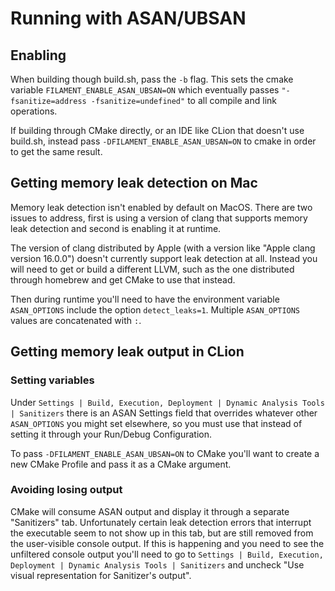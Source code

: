 # Running with ASAN/UBSAN

## Enabling

When building though build.sh, pass the `-b` flag. This sets the cmake variable
`FILAMENT_ENABLE_ASAN_UBSAN=ON` which eventually passes `"-fsanitize=address -fsanitize=undefined"`
to all compile and link operations.

If building through CMake directly, or an IDE like CLion that doesn't use build.sh, instead pass
`-DFILAMENT_ENABLE_ASAN_UBSAN=ON` to cmake in order to get the same result.

## Getting memory leak detection on Mac

Memory leak detection isn't enabled by default on MacOS. There are two issues to address, first is
using a version of clang that supports memory leak detection and second is enabling it at runtime.

The version of clang distributed by Apple (with a version like "Apple clang version 16.0.0") doesn't
currently support leak detection at all. Instead you will need to get or build a different LLVM,
such as the one distributed through homebrew and get CMake to use that instead.

Then during runtime you'll need to have the environment variable `ASAN_OPTIONS` include the option
`detect_leaks=1`. Multiple `ASAN_OPTIONS` values are concatenated with `:`.

## Getting memory leak output in CLion

### Setting variables

Under `Settings | Build, Execution, Deployment | Dynamic Analysis Tools | Sanitizers` there is an
ASAN Settings field that overrides whatever other `ASAN_OPTIONS` you might set elsewhere, so you
must use that instead of setting it through your Run/Debug Configuration.

To pass `-DFILAMENT_ENABLE_ASAN_UBSAN=ON` to CMake you'll want to create a new CMake Profile and
pass it as a CMake argument.

### Avoiding losing output

CMake will consume ASAN output and display it through a separate "Sanitizers" tab. Unfortunately
certain leak detection errors that interrupt the executable seem to not show up in this tab, but are
still removed from the user-visible console output. If this is happening and you need to see the
unfiltered console output you'll need to go to `Settings | Build, Execution, Deployment | Dynamic
Analysis Tools | Sanitizers` and uncheck "Use visual representation for Sanitizer's output".
